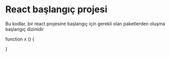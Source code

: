 # React başlangıç projesi

Bu kodlar, bir react projesine başlangıç için gerekli olan paketlerden oluşma başlangıç dizinidir

function x () {
    
}